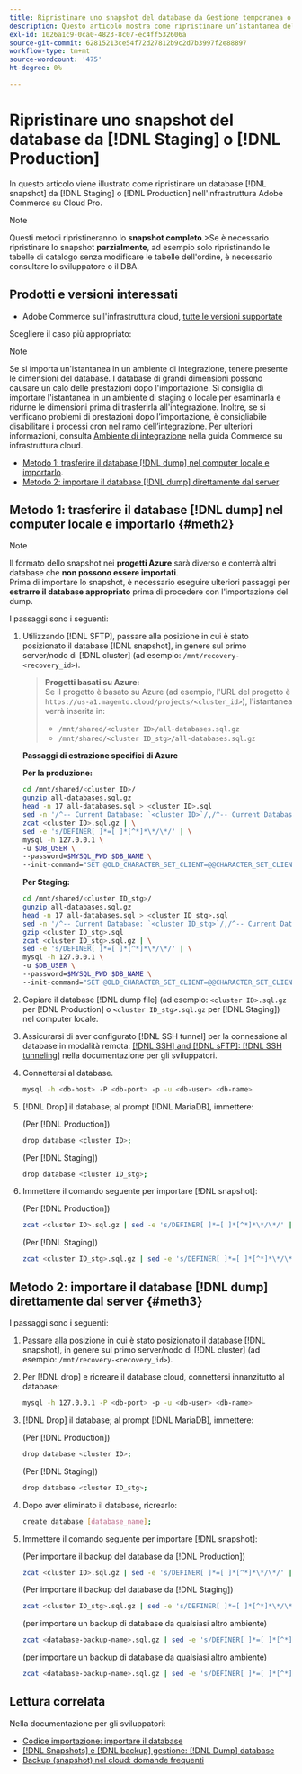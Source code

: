 ```yaml
---
title: Ripristinare uno snapshot del database da Gestione temporanea o Produzione
description: Questo articolo mostra come ripristinare un’istantanea del database da Staging o Produzione su Adobe Commerce su un’infrastruttura cloud.
exl-id: 1026a1c9-0ca0-4823-8c07-ec4ff532606a
source-git-commit: 62815213ce54f72d27812b9c2d7b3997f2e88897
workflow-type: tm+mt
source-wordcount: '475'
ht-degree: 0%

---
```


# Ripristinare uno snapshot del database da [!DNL Staging] o [!DNL Production]

In questo articolo viene illustrato come ripristinare un database [!DNL snapshot] da [!DNL Staging] o [!DNL Production] nell&#39;infrastruttura Adobe Commerce su Cloud Pro.


>[!NOTE]
>
>Questi metodi ripristineranno lo **snapshot completo**.
>&#x200B;>Se è necessario ripristinare lo snapshot **parzialmente**, ad esempio solo ripristinando le tabelle di catalogo senza modificare le tabelle dell&#39;ordine, è necessario consultare lo sviluppatore o il DBA.


## Prodotti e versioni interessati

* Adobe Commerce sull&#39;infrastruttura cloud, [tutte le versioni supportate](https://magento.com/sites/default/files/magento-software-lifecycle-policy.pdf)

Scegliere il caso più appropriato:

>[!NOTE]
>
> Se si importa un&#39;istantanea in un ambiente di integrazione, tenere presente le dimensioni del database. I database di grandi dimensioni possono causare un calo delle prestazioni dopo l&#39;importazione. Si consiglia di importare l&#39;istantanea in un ambiente di staging o locale per esaminarla e ridurne le dimensioni prima di trasferirla all&#39;integrazione. Inoltre, se si verificano problemi di prestazioni dopo l’importazione, è consigliabile disabilitare i processi cron nel ramo dell’integrazione. Per ulteriori informazioni, consulta [Ambiente di integrazione](https://experienceleague.adobe.com/it/docs/commerce-on-cloud/user-guide/architecture/pro-architecture#integration-environment) nella guida Commerce su infrastruttura cloud.

* [Metodo 1: trasferire il database [!DNL dump] nel computer locale e importarlo](#meth2).
* [Metodo 2: importare il database [!DNL dump] direttamente dal server](#meth3).

## Metodo 1: trasferire il database [!DNL dump] nel computer locale e importarlo {#meth2}


>[!NOTE]
>
> Il formato dello snapshot nei **progetti Azure** sarà diverso e conterrà altri database che **non possono essere importati**.\
> Prima di importare lo snapshot, è necessario eseguire ulteriori passaggi per **estrarre il database appropriato** prima di procedere con l&#39;importazione del dump.

I passaggi sono i seguenti:

1. Utilizzando [!DNL SFTP], passare alla posizione in cui è stato posizionato il database [!DNL snapshot], in genere sul primo server/nodo di [!DNL cluster] (ad esempio: `/mnt/recovery-<recovery_id>`).
   > **Progetti basati su Azure:**\
   > Se il progetto è basato su Azure (ad esempio, l&#39;URL del progetto è `https://us-a1.magento.cloud/projects/<cluster_id>`), l&#39;istantanea verrà inserita in:
   > * `/mnt/shared/<cluster ID>/all-databases.sql.gz`
   > * `/mnt/shared/<cluster ID_stg>/all-databases.sql.gz`

   **Passaggi di estrazione specifici di Azure**

   **Per la produzione:**

   ```bash
   cd /mnt/shared/<cluster ID>/
   gunzip all-databases.sql.gz 
   head -n 17 all-databases.sql > <cluster ID>.sql 
   sed -n '/^-- Current Database: `<cluster ID>`/,/^-- Current Database: `/p' all-databases.sql >> <cluster ID>.sql gzip <cluster ID>.sql
   zcat <cluster ID>.sql.gz | \
   sed -e 's/DEFINER[ ]*=[ ]*[^*]*\*/\*/' | \
   mysql -h 127.0.0.1 \
   -u $DB_USER \
   --password=$MYSQL_PWD $DB_NAME \
   --init-command="SET @OLD_CHARACTER_SET_CLIENT=@@CHARACTER_SET_CLIENT ;SET @OLD_CHARACTER_SET_RESULTS=@@CHARACTER_SET_RESULTS ;SET @OLD_COLLATION_CONNECTION=@@COLLATION_CONNECTION ;SET NAMES utf8 ;SET @OLD_TIME_ZONE=@@TIME_ZONE ;SET TIME_ZONE='+00:00' ;SET @OLD_UNIQUE_CHECKS=@@UNIQUE_CHECKS, UNIQUE_CHECKS=0 ;SET @OLD_FOREIGN_KEY_CHECKS=@@FOREIGN_KEY_CHECKS, FOREIGN_KEY_CHECKS=0 ;SET @OLD_SQL_MODE=@@SQL_MODE, SQL_MODE='NO_AUTO_VALUE_ON_ZERO' ;SET @OLD_SQL_NOTES=@@SQL_NOTES, SQL_NOTES=0;"
   ```

   **Per Staging:**

   ```bash
   cd /mnt/shared/<cluster ID_stg>/
   gunzip all-databases.sql.gz 
   head -n 17 all-databases.sql > <cluster ID_stg>.sql
   sed -n '/^-- Current Database: `<cluster ID_stg>`/,/^-- Current Database: `/p' all-databases.sql >> <cluster ID_stg>.sql 
   gzip <cluster ID_stg>.sql  
   zcat <cluster ID_stg>.sql.gz | \
   sed -e 's/DEFINER[ ]*=[ ]*[^*]*\*/\*/' | \
   mysql -h 127.0.0.1 \
   -u $DB_USER \
   --password=$MYSQL_PWD $DB_NAME \
   --init-command="SET @OLD_CHARACTER_SET_CLIENT=@@CHARACTER_SET_CLIENT ;SET @OLD_CHARACTER_SET_RESULTS=@@CHARACTER_SET_RESULTS ;SET @OLD_COLLATION_CONNECTION=@@COLLATION_CONNECTION ;SET NAMES utf8 ;SET @OLD_TIME_ZONE=@@TIME_ZONE ;SET TIME_ZONE='+00:00' ;SET @OLD_UNIQUE_CHECKS=@@UNIQUE_CHECKS, UNIQUE_CHECKS=0 ;SET @OLD_FOREIGN_KEY_CHECKS=@@FOREIGN_KEY_CHECKS, FOREIGN_KEY_CHECKS=0 ;SET @OLD_SQL_MODE=@@SQL_MODE, SQL_MODE='NO_AUTO_VALUE_ON_ZERO' ;SET @OLD_SQL_NOTES=@@SQL_NOTES, SQL_NOTES=0;"
   ```

1. Copiare il database [!DNL dump file] (ad esempio: `<cluster ID>.sql.gz` per [!DNL Production] o `<cluster ID_stg>.sql.gz` per [!DNL Staging]) nel computer locale.
1. Assicurarsi di aver configurato [!DNL SSH tunnel] per la connessione al database in modalità remota: [[!DNL SSH] and [!DNL sFTP]: [!DNL SSH tunneling]](https://experienceleague.adobe.com/it/docs/commerce-cloud-service/user-guide/develop/secure-connections#env-start-tunn) nella documentazione per gli sviluppatori.
1. Connettersi al database.

   ```bash
   mysql -h <db-host> -P <db-port> -p -u <db-user> <db-name>
   ```

1. [!DNL Drop] il database; al prompt [!DNL MariaDB], immettere:

   (Per [!DNL Production])

   ```bash
   drop database <cluster ID>;
   ```

   (Per [!DNL Staging])

   ```bash
   drop database <cluster ID_stg>;
   ```

1. Immettere il comando seguente per importare [!DNL snapshot]:

   (Per [!DNL Production])

   ```bash
   zcat <cluster ID>.sql.gz | sed -e 's/DEFINER[ ]*=[ ]*[^*]*\*/\*/' | mysql -h 127.0.0.1 -P <db-port> -p -u   <db-user> <db-name>
   ```

   (Per [!DNL Staging])

   ```bash
   zcat <cluster ID_stg>.sql.gz | sed -e 's/DEFINER[ ]*=[ ]*[^*]*\*/\*/' | mysql -h 127.0.0.1 -P <db-port> -p -u   <db-user> <db-name>
   ```

## Metodo 2: importare il database [!DNL dump] direttamente dal server {#meth3}

I passaggi sono i seguenti:

1. Passare alla posizione in cui è stato posizionato il database [!DNL snapshot], in genere sul primo server/nodo di [!DNL cluster] (ad esempio: `/mnt/recovery-<recovery_id>`).
1. Per [!DNL drop] e ricreare il database cloud, connettersi innanzitutto al database:

   ```bash
   mysql -h 127.0.0.1 -P <db-port> -p -u <db-user> <db-name>
   ```

1. [!DNL Drop] il database; al prompt [!DNL MariaDB], immettere:

   (Per [!DNL Production])

   ```bash
   drop database <cluster ID>;
   ```

   (Per [!DNL Staging])

   ```bash
   drop database <cluster ID_stg>;
   ```

1. Dopo aver eliminato il database, ricrearlo:

   ```bash
   create database [database_name];
   ```

1. Immettere il comando seguente per importare [!DNL snapshot]:

   (Per importare il backup del database da [!DNL Production])

   ```bash
   zcat <cluster ID>.sql.gz | sed -e 's/DEFINER[ ]*=[ ]*[^*]*\*/\*/' | mysql -h 127.0.0.1 -p -u <db-user> <db-name>
   ```

   (Per importare il backup del database da [!DNL Staging])

   ```bash
   zcat <cluster ID_stg>.sql.gz | sed -e 's/DEFINER[ ]*=[ ]*[^*]*\*/\*/' | mysql -h 127.0.0.1 -p -u <db-user> <db-name>
   ```

   (per importare un backup di database da qualsiasi altro ambiente)

   ```bash
   zcat <database-backup-name>.sql.gz | sed -e 's/DEFINER[ ]*=[ ]*[^*]*\*/\*/' | mysql -h 127.0.0.1 -p -u <db-user> <db-name>
   ```

   (per importare un backup di database da qualsiasi altro ambiente)

   ```bash
   zcat <database-backup-name>.sql.gz | sed -e 's/DEFINER[ ]*=[ ]*[^*]*\*/\*/' | mysql -h 127.0.0.1 -p -u <db-user> <db-name>
   ```

## Lettura correlata

Nella documentazione per gli sviluppatori:

* [Codice importazione: importare il database](https://experienceleague.adobe.com/it/docs/commerce-cloud-service/user-guide/develop/deploy/staging-production)
* [[!DNL Snapshots] e [!DNL backup] gestione: [!DNL Dump] database](https://experienceleague.adobe.com/it/docs/commerce-cloud-service/user-guide/develop/storage/snapshots)
* [Backup (snapshot) nel cloud: domande frequenti](https://experienceleague.adobe.com/it/docs/commerce-knowledge-base/kb/faq/backup-snapshot-on-cloud-faq)
